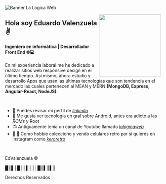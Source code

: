 ![Banner La Lógica Web](https://user-images.githubusercontent.com/39087254/87382360-c1614400-c564-11ea-8559-e137fc1568f7.jpg)

<img align='right' src='https://user-images.githubusercontent.com/5713670/87202985-820dcb80-c2b6-11ea-9f56-7ec461c497c3.gif' width='200"'>

## Hola soy Eduardo Valenzuela :v: 
#### Ingeniero en informática | Desarrollador Front End :globe_with_meridians::computer:

En mi experiencia laboral me he dedicado a realizar sitios web responsive design en el último tiempo. Así mismo, ahora estudio y desarrollo Apps que usan las últimas tecnologías que son tendencia en el mercado las cuales pertenecen al MEAN y MERN **(MongoDB, Express, Angular-React, NodeJS)**. 

<br/>

- 💼 Puedes revisar mi perfil de _[linkedin][2]_  
- :eyes: Me gusta ver tecnología en gral sobre Android, antes era adicto a las _ROMs_ y Root
- :tv: Antiguamente tenía un canal de Youtube llamado _[lalogicaweb][3]_
- :frog: :iphone: Como hobbie colecciono y vendo celulares retro por si quieres en instagram como _[keroretro][1]_

<br/>

EdValenzuela :copyright: 

█║▌│█│║▌║││█║▌║▌║

Derechos Reservados

[1]: https://www.instagram.com/keroretro
[2]: https://www.linkedin.com/in/eduvalenzuela/
[3]: https://www.youtube.com/c/lalogicaweb/



